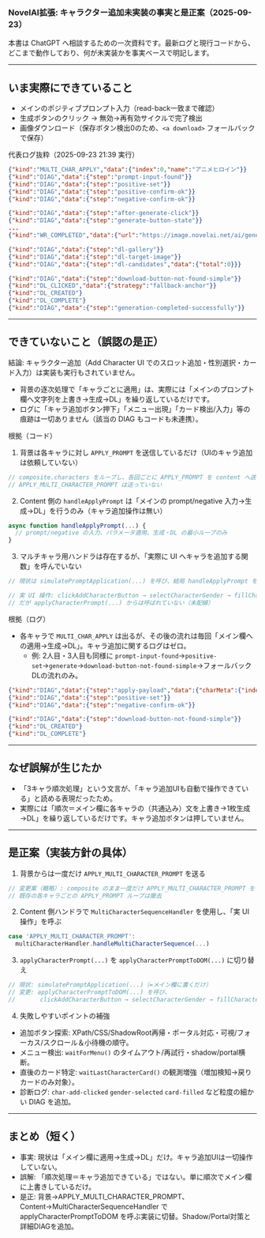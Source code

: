 ### NovelAI拡張: キャラクター追加未実装の事実と是正案（2025-09-23）

本書は ChatGPT へ相談するための一次資料です。最新ログと現行コードから、どこまで動作しており、何が未実装かを事実ベースで明記します。

---

## いま実際にできていること

- メインのポジティブプロンプト入力（read-back一致まで確認）
- 生成ボタンのクリック → 無効→再有効サイクルで完了検出
- 画像ダウンロード（保存ボタン検出0のため、`<a download>` フォールバックで保存）

代表ログ抜粋（2025-09-23 21:39 実行）

```316:346:logs-20250923-213912.json
{"kind":"MULTI_CHAR_APPLY","data":{"index":0,"name":"アニメヒロイン"}}
{"kind":"DIAG","data":{"step":"prompt-input-found"}}
{"kind":"DIAG","data":{"step":"positive-set"}}
{"kind":"DIAG","data":{"step":"positive-confirm-ok"}}
{"kind":"DIAG","data":{"step":"negative-confirm-ok"}}
```

```376:404:logs-20250923-213912.json
{"kind":"DIAG","data":{"step":"after-generate-click"}}
{"kind":"DIAG","data":{"step":"generate-button-state"}}
...
{"kind":"WR_COMPLETED","data":{"url":"https://image.novelai.net/ai/generate-image-stream"}}
```

```406:418:logs-20250923-213912.json
{"kind":"DIAG","data":{"step":"dl-gallery"}}
{"kind":"DIAG","data":{"step":"dl-target-image"}}
{"kind":"DIAG","data":{"step":"dl-candidates","data":{"total":0}}}
```

```420:441:logs-20250923-213912.json
{"kind":"DIAG","data":{"step":"download-button-not-found-simple"}}
{"kind":"DL_CLICKED","data":{"strategy":"fallback-anchor"}}
{"kind":"DL_CREATED"}
{"kind":"DL_COMPLETE"}
{"kind":"DIAG","data":{"step":"generation-completed-successfully"}}
```

---

## できていないこと（誤認の是正）

結論: キャラクター追加（Add Character UI でのスロット追加・性別選択・カード入力）は実装も実行もされていません。

- 背景の逐次処理で「キャラごとに適用」は、実際には「メインのプロンプト欄へ文字列を上書き→生成→DL」を繰り返しているだけです。
- ログに「キャラ追加ボタン押下」「メニュー出現」「カード検出/入力」等の痕跡は一切ありません（該当の DIAG もコードも未連携）。

根拠（コード）

1) 背景は各キャラに対し `APPLY_PROMPT` を送信しているだけ（UIのキャラ追加は依頼していない）

```447:505:src/background.ts
// composite.characters をループし、各回ごとに APPLY_PROMPT を content へ送るだけ
// APPLY_MULTI_CHARACTER_PROMPT は送っていない
```

2) Content 側の `handleApplyPrompt` は「メインの prompt/negative 入力→生成→DL」を行うのみ（キャラ追加操作は無い）

```518:741:src/content.ts
async function handleApplyPrompt(...) {
  // prompt/negative の入力、パラメータ適用、生成・DL の最小ループのみ
}
```

3) マルチキャラ用ハンドラは存在するが、「実際に UI へキャラを追加する関数」を呼んでいない

```236:254:src/utils/multi-character-sequence.ts
// 現状は simulatePromptApplication(...) を呼び、結局 handleApplyPrompt を使うだけ
```

```326:446:src/utils/multi-character-sequence.ts
// 実 UI 操作: clickAddCharacterButton → selectCharacterGender → fillCharacterCard
// だが applyCharacterPrompt(...) からは呼ばれていない（未配線）
```

根拠（ログ）

- 各キャラで `MULTI_CHAR_APPLY` は出るが、その後の流れは毎回「メイン欄への適用→生成→DL」。キャラ追加に関するログはゼロ。
  - 例: 2人目・3人目も同様に `prompt-input-found`→`positive-set`→`generate`→`download-button-not-found-simple`→フォールバックDLの流れのみ。

```452:472:logs-20250923-213912.json
{"kind":"DIAG","data":{"step":"apply-payload","data":{"charMeta":{"index":1,"name":"ファンタジー騎士"}}}}
{"kind":"DIAG","data":{"step":"positive-set"}}
{"kind":"DIAG","data":{"step":"negative-confirm-ok"}}
```

```526:541:logs-20250923-213912.json
{"kind":"DIAG","data":{"step":"download-button-not-found-simple"}}
{"kind":"DL_CREATED"}
{"kind":"DL_COMPLETE"}
```

---

## なぜ誤解が生じたか

- 「3キャラ順次処理」という文言が、「キャラ追加UIも自動で操作できている」と読める表現だったため。
- 実際には「順次＝メイン欄に各キャラの（共通込み）文を上書き→1枚生成→DL」を繰り返しているだけです。キャラ追加ボタンは押していません。

---

## 是正案（実装方針の具体）

1) 背景からは一度だけ `APPLY_MULTI_CHARACTER_PROMPT` を送る

```447:471:src/background.ts
// 変更案（概略）: composite のまま一度だけ APPLY_MULTI_CHARACTER_PROMPT を post
// 既存の各キャラごとの APPLY_PROMPT ループは撤去
```

2) Content 側ハンドラで `MultiCharacterSequenceHandler` を使用し、「実 UI 操作」を呼ぶ

```466:482:src/content.ts
case 'APPLY_MULTI_CHARACTER_PROMPT':
  multiCharacterHandler.handleMultiCharacterSequence(...)
```

3) `applyCharacterPrompt(...)` を `applyCharacterPromptToDOM(...)` に切り替え

```236:254:src/utils/multi-character-sequence.ts
// 現状: simulatePromptApplication(...)（=メイン欄に書くだけ）
// 変更: applyCharacterPromptToDOM(...) を呼び、
//       clickAddCharacterButton → selectCharacterGender → fillCharacterCard の経路を実行
```

4) 失敗しやすいポイントの補強

- 追加ボタン探索: XPath/CSS/ShadowRoot再帰・ポータル対応・可視/フォーカス/スクロール＆小待機の順守。
- メニュー検出: `waitForMenu()` のタイムアウト/再試行・shadow/portal横断。
- 直後のカード特定: `waitLastCharacterCard()` の観測増強（増加検知→戻りカードのみ対象）。
- 診断ログ: `char-add-clicked` `gender-selected` `card-filled` など粒度の細かい DIAG を追加。

---

## まとめ（短く）

- 事実: 現状は「メイン欄に適用→生成→DL」だけ。キャラ追加UIは一切操作していない。
- 誤解: 「順次処理＝キャラ追加できている」ではない。単に順次でメイン欄に上書きしているだけ。
- 是正: 背景→APPLY_MULTI_CHARACTER_PROMPT、Content→MultiCharacterSequenceHandler で applyCharacterPromptToDOM を呼ぶ実装に切替。Shadow/Portal対策と詳細DIAGを追加。


